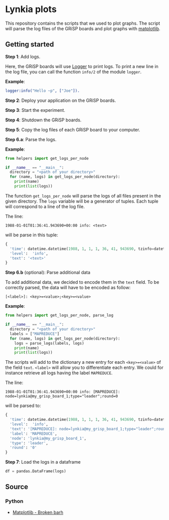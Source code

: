 # Lynkia plots

This repository contains the scripts that we used to plot graphs. The script will parse the log files of the GRiSP boards and plot graphs with [matplotlib](https://matplotlib.org/).

## Getting started

**Step 1**: Add logs.

Here, the GRiSP boards will use [Logger](https://erlang.org/doc/man/logger.html) to print logs. To print a new line in the log file, you can call the function `info/2` of the module `logger`.

**Example**:

```erlang
logger:info("Hello ~p", ["Joe"]).
```

**Step 2**: Deploy your application on the GRiSP boards.

**Step 3**: Start the experiment.

**Step 4**: Shutdown the GRiSP boards.

**Step 5**: Copy the log files of each GRiSP board to your computer.

**Step 6.a**: Parse the logs.

**Example**:

```Python
from helpers import get_logs_per_node

if __name__ == "__main__":
  directory = "<path of your directory>"
  for (name, logs) in get_logs_per_node(directory):
    print(name)
    print(list(logs))
```

The function `get_logs_per_node` will parse the logs of all files present in the given directory. The `logs` variable will be a generator of tuples. Each tuple will correspond to a line of the log file.

The line:

```
1988-01-01T01:36:41.943690+00:00 info: <text>
```

will be parse in this tuple:

```Python
{
  'time': datetime.datetime(1988, 1, 1, 1, 36, 41, 943690, tzinfo=datetime.timezone.utc),
  'level':  'info',
  'text': '<text>'
}
```

**Step 6.b** (optional): Parse additional data

To add additional data, we decided to encode them in the `text` field. To be correctly parsed, the data will have to be encoded as follow:

```
[<label>]: <key>=<value>;<key>=<value>
```

**Example**:

```Python
from helpers import get_logs_per_node, parse_log

if __name__ == "__main__":
  directory = "<path of your directory>"
  labels = ["MAPREDUCE"]
  for (name, logs) in get_logs_per_node(directory):
    logs = parse_logs(labels, logs)
    print(name)
    print(list(logs))
```

The scripts will add to the dictionary a new entry for each `<key>=<value>` of the field `text`. `<label>` will allow you to differentiate each entry. We could for instance retrieve all logs having the label `MAPREDUCE`.

The line:

```
1988-01-01T01:36:41.943690+00:00 info: [MAPREDUCE]: node=lynkia@my_grisp_board_1;type="leader";round=0
```

will be parsed to:

```Python
{
  'time': datetime.datetime(1988, 1, 1, 1, 36, 41, 943690, tzinfo=datetime.timezone.utc),
  'level':  'info',
  'text': '[MAPREDUCE]: node=lynkia@my_grisp_board_1;type="leader";round=0',  
  'label': 'MAPREDUCE',
  'node': 'lynkia@my_grisp_board_1',
  'type': 'leader',
  'round': '0'
}
```

**Step 7**: Load the logs in a dataframe

```Python
df = pandas.DataFrame(logs)
```

## Source

### Python

- [Matplotlib - Broken barh](https://matplotlib.org/3.2.1/gallery/lines_bars_and_markers/broken_barh.html#sphx-glr-gallery-lines-bars-and-markers-broken-barh-py)
